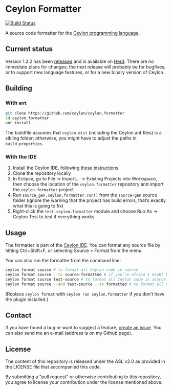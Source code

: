 Ceylon Formatter
================

[![Build Status](https://ci-ceylon.rhcloud.com/buildStatus/icon?job=ceylon.formatter)](https://ci-ceylon.rhcloud.com/job/ceylon.formatter)

A source code formatter for the [Ceylon programming language](https://ceylon-lang.org/).

Current status
--------------

Version 1.3.2 has been [released][release-1.3.2] and is available on [Herd][herd-1.3.2].
There are no immediate plans for changes;
the next release will probably be for bugfixes, or to support new language features, or for a new binary version of Ceylon.

[release-1.3.2]: https://github.com/ceylon/ceylon.formatter/releases/1.3.2
[herd-1.3.2]: https://modules.ceylon-lang.org/modules/ceylon.formatter/1.3.2

Building
--------

### With `ant`

```bash
git clone https://github.com/ceylon/ceylon.formatter
cd ceylon.formatter
ant install
```

The buildfile assumes that `ceylon-dist` (including the Ceylon ant files) is a sibling folder; otherwise, you might have to adjust the paths in `build.properties`.

### With the IDE

1. Install the Ceylon IDE, following [these instructions](https://ceylon-lang.org/documentation/current/ide/eclipse/install/)
2. Clone the repository locally
3. In Eclipse, go to File -> Import... -> Existing Projects into Workspace, then choose the location of the `ceylon.formatter` repository and import the `ceylon.formatter` project
4. Run `source_gen.ceylon.formatter.run()` from the `source-gen` source folder  (ignore the warning that the project has build errors, that’s exactly what this is going to fix)
5. Right-click the `test.ceylon.formatter` module and choose Run As -> Ceylon Test to test if everything works

Usage
-----

The formatter is part of the [Ceylon IDE](https://ceylon-lang.org/documentation/current/ide/eclipse/). You can format any source file by hitting Ctrl+Shift+F, or selecting Source > Format from the menu.

You can also run the formatter from the command line:

```bash
ceylon format source # to format all Ceylon code in source
ceylon format source --to source-formatted # if you’re afraid I might break your code – directory structure is preserved
ceylon format source test-source # to format all Ceylon code in source and test-source
ceylon format source --and test-source --to formatted # to format all Ceylon code in source and test-source into formatted
```

(Replace `ceylon format` with `ceylon run ceylon.formatter` if you don’t have the plugin installed.)

Contact
-------

If you have found a bug or want to suggest a feature, [create an issue](https://github.com/ceylon/ceylon.formatter/issues/new). You can also send me an e-mail (address is on my Github page).

License
-------

The content of this repository is released under the ASL v2.0
as provided in the LICENSE file that accompanied this code.

By submitting a "pull request" or otherwise contributing to 
this repository, you agree to license your contribution under 
the license mentioned above.
